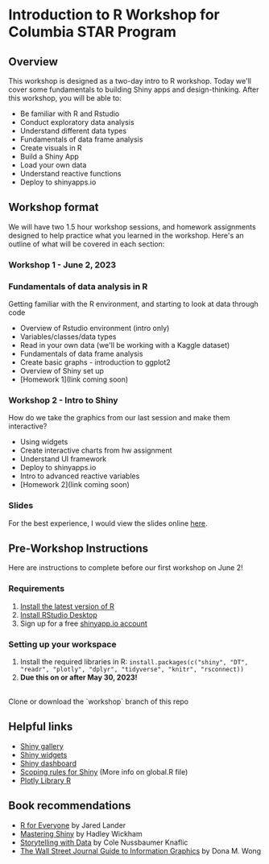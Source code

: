 # Introduction to R Workshop for Columbia STAR Program

## Overview
This workshop is designed as a two-day intro to R workshop. Today we'll cover some fundamentals to building Shiny apps and design-thinking. After this workshop, you will be able to:

- Be familiar with R and Rstudio
- Conduct exploratory data analysis
- Understand different data types
- Fundamentals of data frame analysis
- Create visuals in R
- Build a Shiny App
- Load your own data
- Understand reactive functions
- Deploy to shinyapps.io

## Workshop format
We will have two 1.5 hour workshop sessions, and homework assignments designed to help practice what you learned in the workshop. Here's an outline of what will be covered in each section:

### Workshop 1 - June 2, 2023
### Fundamentals of data analysis in R
Getting familiar with the R environment, and starting to look at data through code
- Overview of Rstudio environment (intro only)
- Variables/classes/data types
- Read in your own data (we'll be working with a Kaggle dataset)
- Fundamentals of data frame analysis
- Create basic graphs - introduction to ggplot2
- Overview of Shiny set up
- [Homework 1](link coming soon)

### Workshop 2 - Intro to Shiny
How do we take the graphics from our last session and make them interactive?
- Using widgets
- Create interactive charts from hw assignment
- Understand UI framework
- Deploy to shinyapps.io
- Intro to advanced reactive variables
- [Homework 2](link coming soon)

### Slides
For the best experience, I would view the slides online [here](https://docs.google.com/presentation/d/1quw8JVVBsEEMUrewK0Q4F-rbD1raPWfEYh0n5gNP_k0/edit?usp=sharing).


## Pre-Workshop Instructions
Here are instructions to complete before our first workshop on June 2!

### Requirements
1. [Install the latest version of R](https://www.r-project.org/about.html#:~:text=R%20is%20a%20language%20and,by%20John%20Chambers%20and%20colleagues)
2. [Install RStudio Desktop](https://posit.co/download/rstudio-desktop)
3. Sign up for a free [shinyapp.io account](https://www.shinyapps.io)

### Setting up your workspace
1. Install the required libraries in R:
`install.packages(c("shiny", "DT", "readr", "plotly", "dplyr", "tidyverse", "knitr", "rsconnect))`
2. **Due this on or after May 30, 2023!**
<br>
Clone or download the `workshop` branch of this repo 



## Helpful links
- [Shiny gallery](https://shiny.rstudio.com/gallery/)
- [Shiny widgets](https://shiny.rstudio.com/gallery/widget-gallery.html)
- [Shiny dashboard](https://rstudio.github.io/shinydashboard/get_started.html)
- [Scoping rules for Shiny](https://shiny.rstudio.com/articles/scoping.html) (More info on global.R file)
- [Plotly Library R](https://plotly.com/r/)


## Book recommendations
- [R for Everyone](https://www.jaredlander.com/r-for-everyone) by Jared Lander
- [Mastering Shiny](https://mastering-shiny.org/) by Hadley Wickham
- [Storytelling with Data](https://www.amazon.com/Storytelling-Data-Visualization-Business-Professionals/dp/1119002257) by Cole Nussbaumer Knaflic
- [The Wall Street Journal Guide to Information Graphics](https://www.amazon.com/Street-Journal-Guide-Information-Graphics/dp/0393347281) by Dona M. Wong